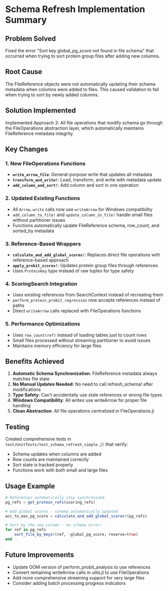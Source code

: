 # Schema Refresh Implementation Summary

## Problem Solved
Fixed the error "Sort key global_pg_score not found in file schema" that occurred when trying to sort protein group files after adding new columns.

## Root Cause
The FileReference objects were not automatically updating their schema metadata when columns were added to files. This caused validation to fail when trying to sort by newly added columns.

## Solution Implemented
Implemented Approach 3: All file operations that modify schema go through the FileOperations abstraction layer, which automatically maintains FileReference metadata integrity.

## Key Changes

### 1. New FileOperations Functions
- **`write_arrow_file`**: General-purpose write that updates all metadata
- **`transform_and_write!`**: Load, transform, and write with metadata update
- **`add_column_and_sort!`**: Add column and sort in one operation

### 2. Updated Existing Functions
- All `Arrow.write` calls now use `writeArrow` for Windows compatibility
- `add_column_to_file!` and `update_column_in_file!` handle small files without partitioner issues
- Functions automatically update FileReference schema, row_count, and sorted_by metadata

### 3. Reference-Based Wrappers
- **`calculate_and_add_global_scores!`**: Replaces direct file operations with reference-based approach
- **`apply_probit_scores!`**: Updates protein group files through references
- Uses `ProteinKey` type instead of raw tuples for type safety

### 4. ScoringSearch Integration
- Uses existing references from SearchContext instead of recreating them
- `perform_protein_probit_regression` now accepts references instead of paths
- Direct `writeArrow` calls replaced with FileOperations functions

### 5. Performance Optimizations
- Uses `row_count(ref)` instead of loading tables just to count rows
- Small files processed without streaming partitioner to avoid issues
- Maintains memory efficiency for large files

## Benefits Achieved

1. **Automatic Schema Synchronization**: FileReference metadata always matches file state
2. **No Manual Updates Needed**: No need to call refresh_schema! after modifications
3. **Type Safety**: Can't accidentally use stale references or wrong file types
4. **Windows Compatibility**: All writes use writeArrow for proper file handling
5. **Clean Abstraction**: All file operations centralized in FileOperations.jl

## Testing
Created comprehensive tests in `test/UnitTests/test_schema_refresh_simple.jl` that verify:
- Schema updates when columns are added
- Row counts are maintained correctly
- Sort state is tracked properly
- Functions work with both small and large files

## Usage Example
```julia
# References automatically stay synchronized
pg_refs = get_protein_refs(scoring_refs)

# Add global scores - schema automatically updated
acc_to_max_pg_score = calculate_and_add_global_scores!(pg_refs)

# Sort by the new column - no schema error!
for ref in pg_refs
    sort_file_by_keys!(ref, :global_pg_score; reverse=true)
end
```

## Future Improvements
- Update OOM version of perform_probit_analysis to use references
- Convert remaining writeArrow calls in utils.jl to use FileOperations
- Add more comprehensive streaming support for very large files
- Consider adding batch processing progress indicators